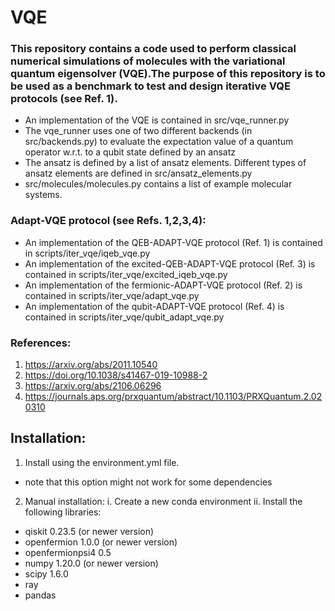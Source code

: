 # VQE
### This repository contains a code used to perform classical numerical simulations of molecules with the variational quantum eigensolver (VQE).The purpose of this repository is to be used as a benchmark to test and design iterative VQE protocols (see Ref. 1).


* An implementation of the VQE is contained in src/vqe_runner.py
* The vqe_runner uses one of two different backends (in src/backends.py) to evaluate the expectation value of a quantum operator w.r.t. to a qubit state defined by an ansatz
* The ansatz is defined by a list of ansatz elements. Different types of ansatz elements are defined in src/ansatz_elements.py
* src/molecules/molecules.py contains a list of example molecular systems.

### Adapt-VQE protocol (see Refs. 1,2,3,4): 

* An implementation of the QEB-ADAPT-VQE protocol (Ref. 1) is contained in scripts/iter_vqe/iqeb_vqe.py
* An implementation of the excited-QEB-ADAPT-VQE protocol (Ref. 3) is contained in scripts/iter_vqe/excited_iqeb_vqe.py
* An implementation of the fermionic-ADAPT-VQE protocol (Ref. 2) is contained in scripts/iter_vqe/adapt_vqe.py
* An implementation of the qubit-ADAPT-VQE protocol (Ref. 4) is contained in scripts/iter_vqe/qubit_adapt_vqe.py

### References:

1. https://arxiv.org/abs/2011.10540
2. https://doi.org/10.1038/s41467-019-10988-2
3. https://arxiv.org/abs/2106.06296
4. https://journals.aps.org/prxquantum/abstract/10.1103/PRXQuantum.2.020310

## Installation:

1. Install using the environment.yml file.
 - note that this option might not work for some dependencies

2. Manual installation:
 i. Create a new conda environment
 ii. Install the following libraries:
  - qiskit 0.23.5 (or newer version)
  - openfermion 1.0.0 (or newer version)
  - openfermionpsi4 0.5
  - numpy 1.20.0 (or newer version)
  - scipy 1.6.0
  - ray
  - pandas 